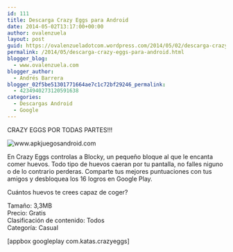 ```yaml
---
id: 111
title: Descarga Crazy Eggs para Android
date: 2014-05-02T13:17:00+00:00
author: ovalenzuela
layout: post
guid: https://ovalenzueladotcom.wordpress.com/2014/05/02/descarga-crazy-eggs-para-android
permalink: /2014/05/descarga-crazy-eggs-para-android.html
blogger_blog:
  - www.ovalenzuela.com
blogger_author:
  - Andrés Barrera
blogger_02f5be51301771664ae7c1c72bf29246_permalink:
  - 4234940273120591638
categories:
  - Descargas Android
  - Google
---
```

CRAZY EGGS POR TODAS PARTES!!!

![](http://www.apkjuegosandroid.com/images/Crazy-Eggs1.png "www.apkjuegosandroid.com")

En Crazy Eggs controlas a Blocky, un pequeño bloque al que le encanta comer huevos. Todo tipo de huevos caeran por tu pantalla, no falles niguno o de lo contrario perderas. Comparte tus mejores puntuaciones con tus amigos y desbloquea los 16 logros en Google Play.

Cuántos huevos te crees capaz de coger?

Tamaño: 3,3MB  
Precio: Gratis  
Clasificación de contenido: Todos  
Categoría: Casual

[appbox googleplay com.katas.crazyeggs]